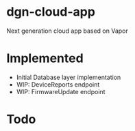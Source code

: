 # dgn-cloud-app
Next generation cloud app based on Vapor


# Implemented

* Initial Database layer implementation
* WIP: DeviceReports endpoint
* WIP: FirmwareUpdate endpoint

# Todo


